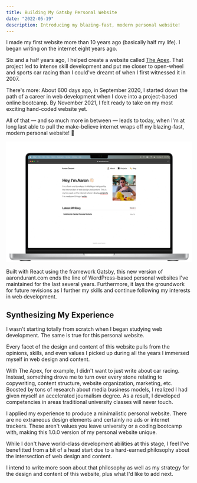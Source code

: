 ```yaml
---
title: Building My Gatsby Personal Website
date: "2022-05-19"
description: Introducing my blazing-fast, modern personal website!
---
```


I made my first website more than 10 years ago (basically half my life). I began writing on the internet eight years ago.

Six and a half years ago, I helped create a website called [The Apex](https://www.theapex.racing/). That project led to intense skill development and put me closer to open-wheel and sports car racing than I could've dreamt of when I first witnessed it in 2007.

There's more: About 600 days ago, in September 2020, I started down the path of a career in web development when I dove into a project-based online bootcamp. By November 2021, I felt ready to take on my most exciting hand-coded website yet.

All of that — and so much more in between — leads to today, when I'm at long last able to pull the make-believe internet wraps off my blazing-fast, modern personal website! 🎉

![Aaron Durant's new Gatsby personal website](./Aaron-Durant-personal-website.jpg "Aaron Durant's personal website")

Built with React using the framework Gatsby, this new version of aarondurant.com ends the line of WordPress-based personal websites I've maintained for the last several years. Furthermore, it lays the groundwork for future revisions as I further my skills and continue following my interests in web development.

## Synthesizing My Experience

I wasn't starting totally from scratch when I began studying web development. The same is true for this personal website.

Every facet of the design and content of this website pulls from the opinions, skills, and even values I picked up during all the years I immersed myself in web design and content.

With The Apex, for example, I didn't want to just write about car racing. Instead, something drove me to turn over every stone relating to copywriting, content structure, website organization, marketing, etc. Boosted by tons of research about media business models, I realized I had given myself an accelerated journalism degree. As a result, I developed competencies in areas traditional university classes will never touch.

I applied my experience to produce a minimalistic personal website. There are no extraneous design elements and certainly no ads or internet trackers. These aren't values you leave university or a coding bootcamp with, making this 1.0.0 version of my personal website unique.

While I don't have world-class development abilities at this stage, I feel I've benefitted from a bit of a head start due to a hard-earned philosophy about the intersection of web design and content.

I intend to write more soon about that philosophy as well as my strategy for the design and content of this website, plus what I'd like to add next.
